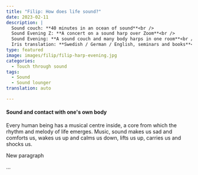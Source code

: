 ```yaml
---
title: "Filip: How does life sound?"
date: 2023-02-11
description: |
  Sound couch: **40 minutes in an ocean of sound**<br />
  Sound Evening Z: **A concert on a sound harp over Zoom**<br />
  Sound Evening: **A sound couch and many body harps in one room**<br />
  Iris translation: **Swedish / German / English, seminars and books**<br />
type: featured
image: images/filip/filip-harp-evening.jpg
categories:
  - Touch through sound
tags:
  - Sound
  - Sound lounger
translation: auto

---
```

#### Sound and contact with one's own body
Every human being has a musical centre inside, a core from which the rhythm and melody of life emerges. Music, sound makes us sad and comforts us, wakes us up and calms us down, lifts us up, carries us and shocks us.  

New paragraph

...
